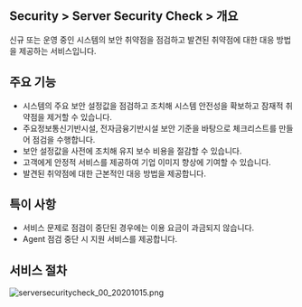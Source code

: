 ## Security > Server Security Check > 개요

신규 또는 운영 중인 시스템의 보안 취약점을 점검하고 발견된 취약점에 대한 대응 방법을 제공하는 서비스입니다.

## 주요 기능

* 시스템의 주요 보안 설정값을 점검하고 조치해 시스템 안전성을 확보하고 잠재적 취약점을 제거할 수 있습니다.
* 주요정보통신기반시설, 전자금융기반시설 보안 기준을 바탕으로 체크리스트를 만들어 점검을 수행합니다.
* 보안 설정값을 사전에 조치해 유지 보수 비용을 절감할 수 있습니다.
* 고객에게 안정적 서비스를 제공하여 기업 이미지 향상에 기여할 수 있습니다.
* 발견된 취약점에 대한 근본적인 대응 방법을 제공합니다.

## 특이 사항

* 서비스 문제로 점검이 중단된 경우에는 이용 요금이 과금되지 않습니다.
* Agent 점검 중단 시 지원 서비스를 제공합니다.

## 서비스 절차

![serversecuritycheck_00_20201015.png](https://static.toastoven.net/prod_serversecuritycheck/serversecuritycheck_00_20201020.png)
